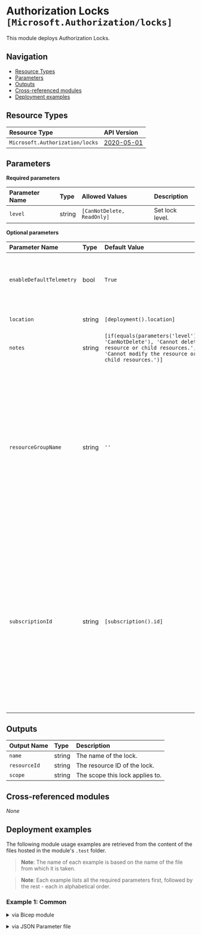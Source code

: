 # Authorization Locks `[Microsoft.Authorization/locks]`

This module deploys Authorization Locks.

## Navigation

- [Resource Types](#Resource-Types)
- [Parameters](#Parameters)
- [Outputs](#Outputs)
- [Cross-referenced modules](#Cross-referenced-modules)
- [Deployment examples](#Deployment-examples)

## Resource Types

| Resource Type | API Version |
| :-- | :-- |
| `Microsoft.Authorization/locks` | [2020-05-01](https://docs.microsoft.com/en-us/azure/templates/Microsoft.Authorization/2020-05-01/locks) |

## Parameters

**Required parameters**

| Parameter Name | Type | Allowed Values | Description |
| :-- | :-- | :-- | :-- |
| `level` | string | `[CanNotDelete, ReadOnly]` | Set lock level. |

**Optional parameters**

| Parameter Name | Type | Default Value | Description |
| :-- | :-- | :-- | :-- |
| `enableDefaultTelemetry` | bool | `True` | Enable telemetry via the Customer Usage Attribution ID (GUID). |
| `location` | string | `[deployment().location]` | Location for all resources. |
| `notes` | string | `[if(equals(parameters('level'), 'CanNotDelete'), 'Cannot delete resource or child resources.', 'Cannot modify the resource or child resources.')]` | The decription attached to the lock. |
| `resourceGroupName` | string | `''` | Name of the Resource Group to assign the lock to. If Resource Group name is provided, and Subscription ID is provided, the module deploys at resource group level, therefore assigns the provided lock to the resource group. |
| `subscriptionId` | string | `[subscription().id]` | Subscription ID of the subscription to assign the lock to. If not provided, will use the current scope for deployment. If no resource group name is provided, the module deploys at subscription level, therefore assigns the provided locks to the subscription. |


## Outputs

| Output Name | Type | Description |
| :-- | :-- | :-- |
| `name` | string | The name of the lock. |
| `resourceId` | string | The resource ID of the lock. |
| `scope` | string | The scope this lock applies to. |

## Cross-referenced modules

_None_

## Deployment examples

The following module usage examples are retrieved from the content of the files hosted in the module's `.test` folder.
   >**Note**: The name of each example is based on the name of the file from which it is taken.

   >**Note**: Each example lists all the required parameters first, followed by the rest - each in alphabetical order.

<h3>Example 1: Common</h3>

<details>

<summary>via Bicep module</summary>

```bicep
module locks './Microsoft.Authorization/locks/deploy.bicep' = {
  name: '${uniqueString(deployment().name)}-test-alcom'
  params: {
    // Required parameters
    level: 'CanNotDelete'
    // Non-required parameters
    resourceGroupName: '<resourceGroupName>'
    subscriptionId: '<subscriptionId>'
  }
}
```

</details>
<p>

<details>

<summary>via JSON Parameter file</summary>

```json
{
  "$schema": "https://schema.management.azure.com/schemas/2019-04-01/deploymentParameters.json#",
  "contentVersion": "1.0.0.0",
  "parameters": {
    // Required parameters
    "level": {
      "value": "CanNotDelete"
    },
    // Non-required parameters
    "resourceGroupName": {
      "value": "<resourceGroupName>"
    },
    "subscriptionId": {
      "value": "<subscriptionId>"
    }
  }
}
```

</details>
<p>
